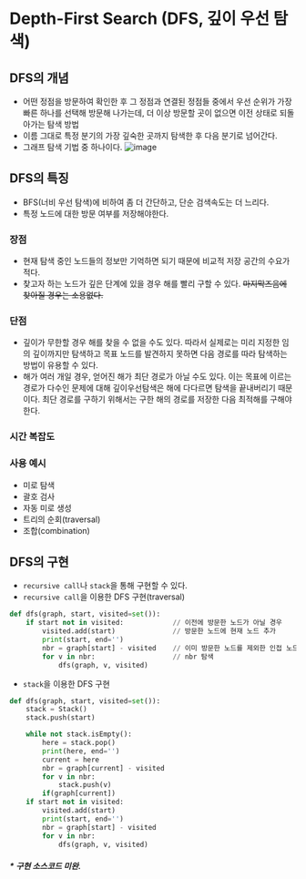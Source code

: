 # Depth-First Search (DFS, 깊이 우선 탐색)

## DFS의 개념
- 어떤 정점을 방문하여 확인한 후 그 정점과 연결된 정점들 중에서 우선 순위가 가장 빠른 하나를 선택해 방문해 나가는데, 더 이상 방문할 곳이 없으면 이전 상태로 되돌아가는 탐색 방법
- 이름 그대로 특정 분기의 가장 깊숙한 곳까지 탐색한 후 다음 분기로 넘어간다.
- 그래프 탐색 기법 중 하나이다.
![image](https://mblogthumb-phinf.pstatic.net/20160203_126/lhm0812_1454503544423VyFH7_PNG/1111.png?type=w2)


## DFS의 특징
- BFS(너비 우선 탐색)에 비하여 좀 더 간단하고, 단순 검색속도는 더 느리다.
- 특정 노드에 대한 방문 여부를 저장해야한다.
### 장점
- 현재 탐색 중인 노드들의 정보만 기억하면 되기 때문에 비교적 저장 공간의 수요가 적다.
- 찾고자 하는 노드가 깊은 단계에 있을 경우 해를 빨리 구할 수 있다. ~~마지막즈음에 찾아질 경우는 소용없다.~~
### 단점
- 깊이가 무한할 경우 해를 찾을 수 없을 수도 있다. 따라서 실제로는 미리 지정한 임의 깊이까지만 탐색하고 목표 노드를 발견하지 못하면 다음 경로를 따라 탐색하는 방법이 유용할 수 있다.
- 해가 여러 개일 경우, 얻어진 해가 최단 경로가 아닐 수도 있다. 이는 목표에 이르는 경로가 다수인 문제에 대해 깊이우선탐색은 해에 다다르면 탐색을 끝내버리기 때문이다. 최단 경로를 구하기 위해서는 구한 해의 경로를 저장한 다음 최적해를 구해야한다.
### 시간 복잡도
### 사용 예시
- 미로 탐색
- 괄호 검사
- 자동 미로 생성
- 트리의 순회(traversal)
- 조합(combination)

## DFS의 구현
- `recursive call`나 `stack`을 통해 구현할 수 있다.
- `recursive call`을 이용한 DFS 구현(traversal)
``` Python
def dfs(graph, start, visited=set()):
    if start not in visited:            // 이전에 방문한 노드가 아닐 경우
        visited.add(start)              // 방문한 노드에 현재 노드 추가
        print(start, end='')
        nbr = graph[start] - visited    // 이미 방문한 노드를 제외한 인접 노드
        for v in nbr:                   // nbr 탐색
            dfs(graph, v, visited)
```
- `stack`을 이용한 DFS 구현
``` Python
def dfs(graph, start, visited=set()):
    stack = Stack()
    stack.push(start)

    while not stack.isEmpty():
        here = stack.pop()
        print(here, end='')
        current = here
        nbr = graph[current] - visited
        for v in nbr:
            stack.push(v)
        if(graph[current])
    if start not in visited:
        visited.add(start)
        print(start, end='')
        nbr = graph[start] - visited
        for v in nbr:
            dfs(graph, v, visited)
```
##### * 구현 소스코드 미완.